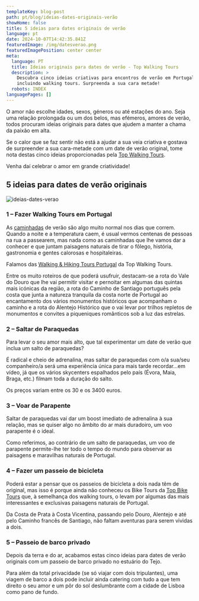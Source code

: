 ```yaml
---
templateKey: blog-post
path: pt/blog/ideias-dates-originais-verão
showHome: false
title: 5 ideias para dates originais de verão
language: pt
date: 2024-10-07T14:42:35.841Z
featuredImage: /img/datesverao.png
featuredImagePosition: center center
meta:
  language: PT
  title: Ideias originais para dates de verão - Top Walking Tours
  description: >
    Descubra cinco ideias criativas para encontros de verão em Portugal,
    incluindo walking tours. Surpreenda a sua cara metade! 
  robots: INDEX
languagePages: []
---
```

O amor não escolhe idades, sexos, géneros ou até estações do ano. Seja uma relação prolongada ou um dos belos, mas efémeros, amores de verão, todos procuram ideias originais para dates que ajudem a manter a chama da paixão em alta.

Se o calor que se faz sentir não está a ajudar a sua veia criativa e gostava de surpreender a sua cara-metade com um date de verão original, tome nota destas cinco ideias proporcionadas pela [Top Walking Tours](https://topwalkingtoursportugal.com/).

Venha daí celebrar o amor em grande criatividade!

## 5 ideias para dates de verão originais

![ideias-dates-verao](/img/datesverao.png "5 ideias para dates de ver~ao")



### 1 – Fazer Walking Tours em Portugal

As [caminhadas](https://topwalkingtoursportugal.com/) de verão são algo muito normal nos dias que correm. Quando a noite e a temperatura caem, é usual vermos centenas de pessoas na rua a passearem, mas nada como as caminhadas que lhe vamos dar a conhecer e que juntam paisagens naturais de tirar o fôlego, história, gastronomia e gentes calorosas e hospitaleiras.

Falamos das [Walking & Hiking Tours Portugal](https://topwalkingtoursportugal.com/hiking-tours-portugal/) da Top Walking Tours.

Entre os muito roteiros de que poderá usufruir, destacam-se a rota do Vale do Douro que lhe vai permitir visitar e pernoitar em algumas das quintas mais icónicas da região, a rota do Caminho de Santiago português pela costa que junta a natureza tranquila da costa norte de Portugal ao encantamento dos vários monumentos históricos que acompanham o caminho e a rota do Alentejo Histórico que o vai levar por trilhos repletos de monumentos e convites a piqueniques românticos sob a luz das estrelas.

### 2 – Saltar de Paraquedas

Para levar o seu amor mais alto, que tal experimentar um date de verão que inclua um salto de paraquedas?

É radical e cheio de adrenalina, mas saltar de paraquedas com o/a sua/seu companheiro/a será uma experiência única para mais tarde recordar…em vídeo, já que os vários skycenters espalhados pelo país (Évora, Maia, Braga, etc.) filmam toda a duração do salto.

Os preços variam entre os 30 e os 3400 euros.

### 3 – Voar de Parapente

Saltar de paraquedas vai dar um boost imediato de adrenalina à sua relação, mas se quiser algo no âmbito do ar mais duradoiro, um voo parapente é o ideal.

Como referimos, ao contrário de um salto de paraquedas, um voo de parapente permite-lhe ter todo o tempo do mundo para observar as paisagens e maravilhas naturais de Portugal.

### 4 – Fazer um passeio de bicicleta

Poderá estar a pensar que os passeios de bicicleta a dois nada têm de original, mas isso é porque ainda não conheceu os Bike Tours da [Top Bike Tours](https://topbiketoursportugal.com/) que, à semelhança dos walking tours, o levam por algumas das mais interessantes e exclusivas paisagens naturais de Portugal.

Da Costa de Prata à Costa Vicentina, passando pelo Douro, Alentejo e até pelo Caminho francês de Santiago, não faltam aventuras para serem vividas a dois.

### 5 – Passeio de barco privado

Depois da terra e do ar, acabamos estas cinco ideias para dates de verão originais com um passeio de barco privado no estuário do Tejo.

Para além da total privacidade (se só viajar com dois tripulantes), uma viagem de barco a dois pode incluir ainda catering com tudo a que tem direito o seu amor e um pôr do sol deslumbrante com a cidade de Lisboa como pano de fundo.